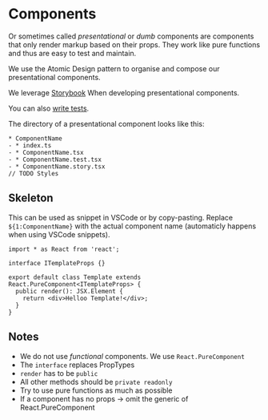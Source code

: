 # Components

Or sometimes called _presentational_ or _dumb_ components are components that only render markup based on their props.
They work like pure functions and thus are easy to test and maintain.

We use the Atomic Design pattern to organise and compose our presentational components.

We leverage [Storybook](Storybook.md) When developing presentational components.

You can also [write tests](Testing.md).

The directory of a presentational component looks like this:
```
* ComponentName
- * index.ts
- * ComponentName.tsx
- * ComponentName.test.tsx
- * ComponentName.story.tsx
// TODO Styles
```

## Skeleton
This can be used as snippet in VSCode or by copy-pasting. Replace `${1:ComponentName}` with the actual component name (automaticly happens when using VSCode snippets).

```tsx
import * as React from 'react';

interface ITemplateProps {}

export default class Template extends React.PureComponent<ITemplateProps> {
  public render(): JSX.Element {
    return <div>Helloo Template!</div>;
  }
}
```

## Notes

* We do not use _functional_ components. We use `React.PureComponent`
* The `interface` replaces PropTypes
* `render` has to be `public`
* All other methods should be `private readonly`
* Try to use pure functions as much as possible
* If a component has no props -> omit the generic of React.PureComponent
